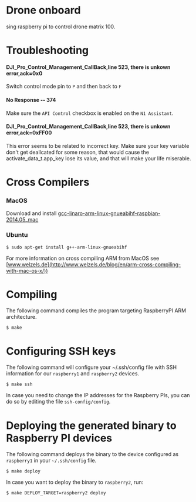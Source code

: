 # Drone onboard

sing raspberry pi to control drone matrix 100.

# Troubleshooting

#### DJI_Pro_Control_Management_CallBack,line 523, there is unkown error,ack=0x0

Switch control mode pin to `P` and then back to `F`

#### No Response -- 374

Make sure the `API Control` checkbox is enabled on the `N1 Assistant`.

#### DJI_Pro_Control_Management_CallBack,line 523, there is unkown error,ack=0xFF00

This error seems to be related to incorrect key. Make sure your key variable don't get deallcated for some reason, that would cause the activate_data_t.app_key lose its value, and that will make your life miserable.

# Cross Compilers

### MacOS

Download and install [gcc-linaro-arm-linux-gnueabihf-raspbian-2014.05_mac](http://www.welzels.de/blog/download/gcc-linaro-arm-linux-gnueabihf-raspbian-2014.05_mac.zip)

### Ubuntu

```shell
$ sudo apt-get install g++-arm-linux-gnueabihf
```

For more information on cross compiling ARM from MacOS see [www.welzels.de](http://www.welzels.de/blog/en/arm-cross-compiling-with-mac-os-x/))

# Compiling

The following command compiles the program targeting RaspberryPI ARM architecture.

```shell
$ make
```

# Configuring SSH keys
 
The following command will configure your ~/.ssh/config file with SSH information for our `raspberry1` and `raspberry2` devices.
 
```shell
$ make ssh
```

In case you need to change the IP addresses for the Raspberry PIs, you can do so by editing the file `ssh-config/config`.

# Deploying the generated binary to Raspberry PI devices

The following command deploys the binary to the device configured as `raspberry1` in your `~/.ssh/config` file.

```shell
$ make deploy
```

In case you want to deploy the binary to `raspberry2`, run:

```shell
$ make DEPLOY_TARGET=raspberry2 deploy 
```
